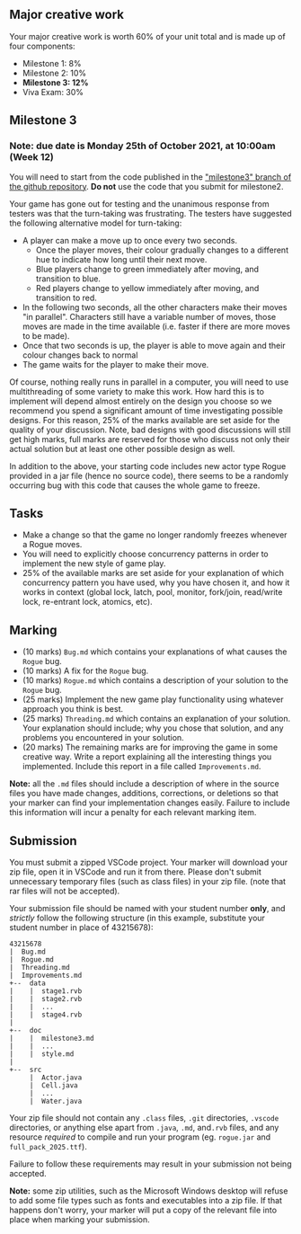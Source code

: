 ## Major creative work

Your major creative work is worth 60% of your unit total and is made up of four components:

  * Milestone 1: 8%
  * Milestone 2: 10%
  * __Milestone 3: 12%__
  * Viva Exam: 30%

## Milestone 3
### Note: due date is Monday 25th of October 2021, at 10:00am (Week 12)

You will need to start from the code published in the ["milestone3" branch of the github repository](https://github.com/mq-soft-tech/COMP2000_2021/tree/milestone3/).  **Do not** use the code that you submit for milestone2.

Your game has gone out for testing and the unanimous response from testers was that the turn-taking was frustrating.  The testers have suggested the following alternative model for turn-taking:

  * A player can make a move up to once every two seconds.
    * Once the player moves, their colour gradually changes to a different hue to indicate how long until their next move.
    * Blue players change to green immediately after moving, and transition to blue.
    * Red players change to yellow immediately after moving, and transition to red.
  * In the following two seconds, all the other characters make their moves "in parallel".  Characters still have a variable number of moves, those moves are made in the time available (i.e. faster if there are more moves to be made).
  * Once that two seconds is up, the player is able to move again and their colour changes back to normal
  * The game waits for the player to make their move.

Of course, nothing really runs in parallel in a computer, you will need to use multithreading of some variety to make this work.  How hard this is to implement will depend almost entirely on the design you choose so we recommend you spend a significant amount of time investigating possible designs.  For this reason,  25% of the marks available are set aside for the quality of your discussion.  Note, bad designs with good discussions will still get high marks, full marks are reserved for those who discuss not only their actual solution but at least one other possible design as well.

In addition to the above, your starting code includes new actor type Rogue provided in a jar file (hence no source code), there seems to be a randomly occurring bug with this code that causes the whole game to freeze.

## Tasks

  * Make a change so that the game no longer randomly freezes whenever a Rogue moves.
  * You will need to explicitly choose concurrency patterns in order to implement the new style of game play.
   * 25% of the available marks are set aside for your explanation of which concurrency pattern you have used, why you have chosen it, and how it works in context (global lock, latch, pool, monitor, fork/join, read/write lock, re-entrant lock, atomics, etc).

## Marking
  * (10 marks) `Bug.md` which contains your explanations of what causes the `Rogue` bug.
  * (10 marks) A fix for the `Rogue` bug.
  * (10 marks) `Rogue.md` which contains a description of your solution to the `Rogue` bug.
  * (25 marks) Implement the new game play functionality using whatever approach you think is best.
  * (25 marks) `Threading.md` which contains an explanation of your solution.  Your explanation should include; why you chose that solution, and any problems you encountered in your solution.
  * (20 marks) The remaining marks are for improving the game in some creative way. Write a report explaining all the interesting things you implemented. Include this report in a file called `Improvements.md`.

**Note:** all the `.md` files should include a description of where in the source files you have made changes, additions, corrections, or deletions so that your marker can find your implementation changes easily. Failure to include this information will incur a penalty for each relevant marking item.

## Submission

You must submit a zipped VSCode project.  Your marker will download your zip file, open it in VSCode and run it from there.  Please don't submit unnecessary temporary files (such as class files) in your zip file. (note that rar files will not be accepted).

Your submission file should be named with your student number **only**, and *strictly* follow the following structure (in this example, substitute your student number in place of 43215678):
```
43215678
|  Bug.md
|  Rogue.md
|  Threading.md
|  Improvements.md
+--  data
|    |  stage1.rvb
|    |  stage2.rvb
|    |  ...
|    |  stage4.rvb
|
+--  doc
|    |  milestone3.md
|    |  ...
|    |  style.md
|
+--  src
     |  Actor.java
     |  Cell.java
     |  ...
     |  Water.java

```

Your zip file should not contain any `.class` files, `.git` directories, `.vscode` directories, or anything else apart from `.java`, `.md`,  and`.rvb` files, and any resource *required* to compile and run your program (eg. `rogue.jar` and `full_pack_2025.ttf`).

Failure to follow these requirements may result in your submission not being accepted.

**Note:** some zip utilities, such as the Microsoft Windows desktop will refuse to add some file types such as fonts and executables into a zip file. If that happens don't worry, your marker will put a copy of the relevant file into place when marking your submission.
